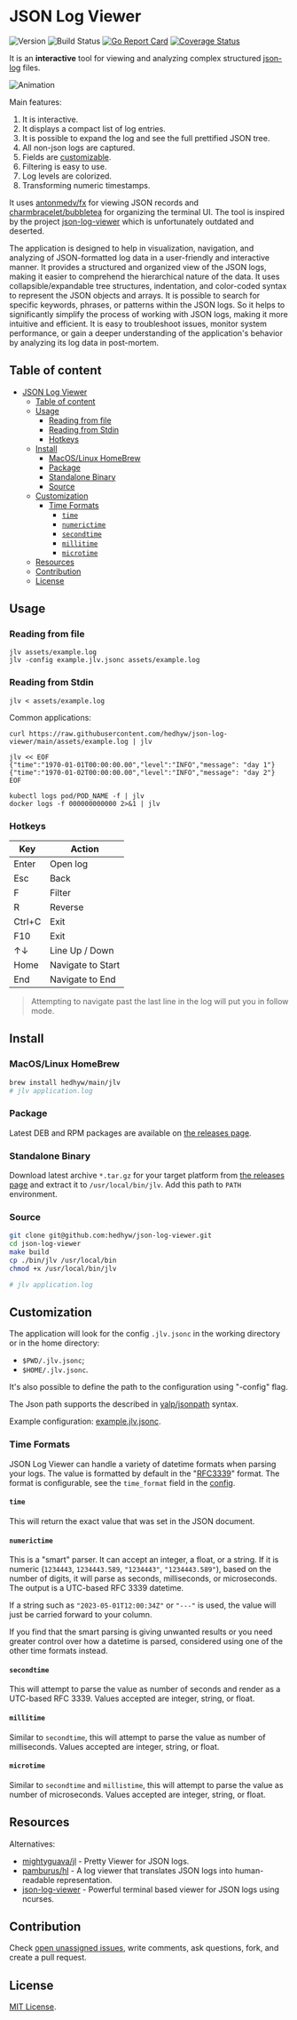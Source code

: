 # JSON Log Viewer

![Version](https://img.shields.io/github/v/tag/hedhyw/json-log-viewer)
![Build Status](https://github.com/hedhyw/json-log-viewer/actions/workflows/check.yml/badge.svg)
[![Go Report Card](https://goreportcard.com/badge/github.com/hedhyw/json-log-viewer)](https://goreportcard.com/report/github.com/hedhyw/json-log-viewer)
[![Coverage Status](https://coveralls.io/repos/github/hedhyw/json-log-viewer/badge.svg?branch=main)](https://coveralls.io/github/hedhyw/json-log-viewer?branch=main)

It is an **interactive** tool for viewing and analyzing complex structured [json-log](assets/example.log) files.

![Animation](./assets/animation.webp)

Main features:
1. It is interactive.
2. It displays a compact list of log entries.
3. It is possible to expand the log and see the full prettified JSON tree.
4. All non-json logs are captured.
5. Fields are [customizable](#customization).
6. Filtering is easy to use.
7. Log levels are colorized.
8. Transforming numeric timestamps.

It uses [antonmedv/fx](https://github.com/antonmedv/fx) for viewing JSON records and [charmbracelet/bubbletea](https://github.com/charmbracelet/bubbletea) for organizing the terminal UI. The tool is inspired by the project [json-log-viewer](https://github.com/gistia/json-log-viewer) which is unfortunately outdated and deserted.

The application is designed to help in visualization, navigation, and analyzing of JSON-formatted log data in a user-friendly and interactive manner. It provides a structured and organized view of the JSON logs, making it easier to comprehend the hierarchical nature of the data. It uses collapsible/expandable tree structures, indentation, and color-coded syntax to represent the JSON objects and arrays. It is possible to search for specific keywords, phrases, or patterns within the JSON logs. So it helps to significantly simplify the process of working with JSON logs, making it more intuitive and efficient. It is easy to troubleshoot issues, monitor system performance, or gain a deeper understanding of the application's behavior by analyzing its log data in post-mortem.

## Table of content

- [JSON Log Viewer](#json-log-viewer)
  - [Table of content](#table-of-content)
  - [Usage](#usage)
    - [Reading from file](#reading-from-file)
    - [Reading from Stdin](#reading-from-stdin)
    - [Hotkeys](#hotkeys)
  - [Install](#install)
    - [MacOS/Linux HomeBrew](#macoslinux-homebrew)
    - [Package](#package)
    - [Standalone Binary](#standalone-binary)
    - [Source](#source)
  - [Customization](#customization)
    - [Time Formats](#time-formats)
      - [`time`](#time)
      - [`numerictime`](#numerictime)
      - [`secondtime`](#secondtime)
      - [`millitime`](#millitime)
      - [`microtime`](#microtime)
  - [Resources](#resources)
  - [Contribution](#contribution)
  - [License](#license)

## Usage

### Reading from file
```shell
jlv assets/example.log
jlv -config example.jlv.jsonc assets/example.log
```

### Reading from Stdin

```shell
jlv < assets/example.log
```

Common applications:

```shell
curl https://raw.githubusercontent.com/hedhyw/json-log-viewer/main/assets/example.log | jlv

jlv << EOF
{"time":"1970-01-01T00:00:00.00","level":"INFO","message": "day 1"}
{"time":"1970-01-02T00:00:00.00","level":"INFO","message": "day 2"}
EOF

kubectl logs pod/POD_NAME -f | jlv
docker logs -f 000000000000 2>&1 | jlv
```

### Hotkeys

| Key    | Action            |
|--------|-------------------|
| Enter  | Open log          |
| Esc    | Back              |
| F      | Filter            |
| R      | Reverse           |
| Ctrl+C | Exit              |
| F10    | Exit              |
| ↑↓     | Line Up / Down    |
| Home   | Navigate to Start |
| End    | Navigate to End   |

> Attempting to navigate past the last line in the log will put you in follow mode.

## Install

### MacOS/Linux HomeBrew

```sh
brew install hedhyw/main/jlv
# jlv application.log
```

### Package

Latest DEB and RPM packages are available on [the releases page](https://github.com/hedhyw/json-log-viewer/releases/latest).

### Standalone Binary

Download latest archive `*.tar.gz` for your target platform from [the releases page](https://github.com/hedhyw/json-log-viewer/releases/latest) and extract it to `/usr/local/bin/jlv`. Add this path to `PATH` environment.

### Source

```sh
git clone git@github.com:hedhyw/json-log-viewer.git
cd json-log-viewer
make build
cp ./bin/jlv /usr/local/bin
chmod +x /usr/local/bin/jlv

# jlv application.log
```

## Customization

The application will look for the config `.jlv.jsonc` in the working directory or in the home directory:
- `$PWD/.jlv.jsonc`;
- `$HOME/.jlv.jsonc`.

It's also possible to define the path to the configuration using "-config" flag.

The Json path supports the described in [yalp/jsonpath](https://github.com/yalp/jsonpath#jsonpath-quick-intro) syntax.

Example configuration: [example.jlv.jsonc](example.jlv.jsonc).

### Time Formats
JSON Log Viewer can handle a variety of datetime formats when parsing your logs.
The value is formatted by default in the "[RFC3339](https://www.rfc-editor.org/rfc/rfc3339)" format. The format is configurable, see the `time_format` field in the [config](example.jlv.jsonc).

#### `time`
This will return the exact value that was set in the JSON document.

#### `numerictime`
This is a "smart" parser. It can accept an integer, a float, or a string. If it is numeric (`1234443`, `1234443.589`, `"1234443"`, `"1234443.589"`), based on the number of digits, it will parse as seconds, milliseconds, or microseconds. The output is a UTC-based RFC 3339 datetime.

If a string such as `"2023-05-01T12:00:34Z"` or `"---"` is used, the value will just be carried forward to your column.  

If you find that the smart parsing is giving unwanted results or you need greater control over how a datetime is parsed, considered using one of the other time formats instead.

#### `secondtime`
This will attempt to parse the value as number of seconds and render as a UTC-based RFC 3339. Values accepted are integer, string, or float.

#### `millitime`
Similar to `secondtime`, this will attempt to parse the value as number of milliseconds. Values accepted are integer, string, or float.

#### `microtime`
Similar to `secondtime` and `millistime`, this will attempt to parse the value as number of microseconds. Values accepted are integer, string, or float.

## Resources

Alternatives:
- [mightyguava/jl](https://github.com/mightyguava/jl) - Pretty Viewer for JSON logs.
- [pamburus/hl](https://github.com/pamburus/hl) - A log viewer that translates JSON logs into human-readable representation.
- [json-log-viewer](https://github.com/gistia/json-log-viewer) - Powerful terminal based viewer for JSON logs using ncurses.

## Contribution

Check [open unassigned issues](https://github.com/hedhyw/json-log-viewer/issues), write comments, ask questions, fork, and create a pull request.

## License

[MIT License](LICENSE).
